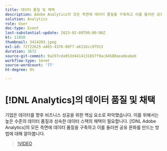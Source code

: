 ```yaml
---
title: 데이터 품질 및 채택
description: Adobe Analytics의 모든 측면에 데이터 품질을 구축하고 이를 둘러싼 공유 문화를 생성하는 방법에 대해 알아봅니다.
solution: Analytics
role: User
doc-type: Event
last-substantial-update: 2023-02-09T00:00:00Z
kt: 11850
thumbnail: 3414203.jpeg
exl-id: 72f22625-a465-4376-80f7-a6116cc9f913
duration: 3672
source-git-commit: 9a297cda953d4414131657f9ac84580aea0eabeb
workflow-type: tm+mt
source-wordcount: '77'
ht-degree: 0%

---
```


# [!DNL Analytics]의 데이터 품질 및 채택

기업은 데이터를 향후 비즈니스 성공을 위한 핵심 요소로 파악했습니다. 이를 위해서는 높은 수준의 데이터 품질과 성숙한 데이터 스택의 채택이 필요합니다. [!DNL Adobe Analytics]의 모든 측면에 데이터 품질을 구축하고 이를 둘러싼 공유 문화를 만드는 방법에 대해 알아봅니다.

>[!VIDEO](https://video.tv.adobe.com/v/3414203/?quality=12&learn=on)
